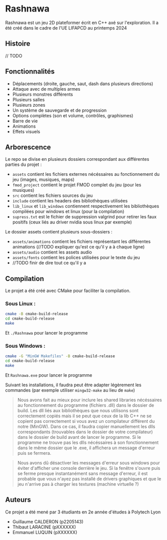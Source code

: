 # Rashnawa

Rashnawa est un jeu 2D plateformer écrit en C++ axé sur l'exploration. Il a été créé dans le cadre de l'UE LIFAPCD au
printemps 2024

## Histoire

// TODO

## Fonctionnalités

- Déplacements (droite, gauche, saut, dash dans plusieurs directions)
- Attaque avec de multiples armes
- Plusieurs monstres différents
- Plusieurs salles
- Plusieurs zones
- Un système de sauvegarde et de progression
- Options complètes (son et volume, contrôles, graphismes)
- Barre de vie
- Animations
- Effets visuels

## Arborescence

Le repo se divise en plusieurs dossiers correspondant aux différentes parties du projet :

- ``assets`` contient les fichiers externes nécéssaires au fonctionnement du jeu (images, musiques, maps)
- ``fmod_project`` contient le projet FMOD complet du jeu (pour les musiques)
- ``src`` contient les fichiers sources du jeu
- ``include`` contient les headers des bibliothèques utilisées
- ``lib_linux`` et ``lib_windows`` contiennent respectivement les bibliothèques compilées pour windows et linux (pour la
  compilation)
- ``supress.txt`` est le fichier de suppression valgrind pour retirer les faux positifs (ceux liés au driver nvidia sous
  linux par exemple)

Le dossier assets contient plusieurs sous-dossiers :

- ``assets/animations`` contient les fichiers représentant les différentes animations
  (//TODO expliquer qu'est ce qu'il y a à chaque ligne)
- ``assets/audio`` contient les assets audio
- ``assets/fonts`` contient les polices utilisées pour le texte du jeu
- //TODO finir de dire tout ce qu'il y a

## Compilation

Le projet a été créé avec CMake pour faciliter la compilation.

### Sous Linux :

```bash
cmake -B cmake-build-release
cd cmake-build-release
make
```

Et ``./Rashnawa`` pour lancer le programme

### Sous Windows :

```bash
cmake -G "MinGW Makefiles" -B cmake-build-release
cd cmake-build-release
make
```

Et ``Rashnawa.exe`` pour lancer le programme

Suivant les installations, il faudra peut être adapter légèrement les commandes (par exemple utiliser ``mingw32-make`` au lieu de ``make``)

> Nous avons fait au mieux pour inclure les shared libraries nécéssaires au fonctionnement du programme (fichiers .dll)
> dans le dossier de build. Les dll liés aux bibliothèques que nous utilisons sont correctement copiés mais il se peut que
> ceux de la lib C++ ne se copient pas correctement si vous avez un compilateur différent du notre (MinGW). Dans ce cas,
> il faudra copier manuellement les dlls correspondants (trouvables dans le dossier de votre compilateur) dans le dossier
> de build avant de lancer le programme. Si le programme ne trouve pas les dlls nécéssaires à son fonctionnement dans le
> même dossier que le .exe, il affichera un message d'erreur puis se fermera.

> Nous avons dû désactiver les messages d'erreur sous windows pour éviter d'afficher une console derrière le jeu. Si la
> fenêtre s'ouvre puis se ferme presque instantanément sans message d'erreur, il est probable que vous n'ayez pas installé
> de drivers graphiques et que le jeu n'arrive pas à charger les textures (machine virtuelle ?)

## Auteurs

Ce projet a été mené par 3 étudiants en 2e année d'études à Polytech Lyon

- Guillaume CALDERON (p2205143)
- Thibaut LARACINE (pXXXXXX)
- Emmanuel LUQUIN (pXXXXXX)
